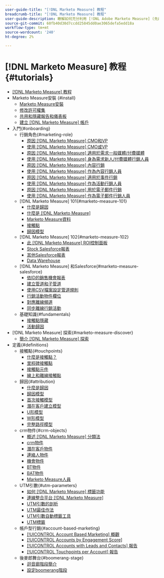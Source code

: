 ```yaml
---
user-guide-title: "[!DNL Marketo Measure] 教程"
breadcrumb-title: "[!DNL Marketo Measure] 教程"
user-guide-description: 瞭解如何充分利用 [!DNL Adobe Marketo Measure] (先前稱為 [!DNL Bizible]), the industry's leading B2B marketing attribution application. Watch tutorials on installation, onboarding, [!DNL Marketo Measure] 基礎和定義。
source-git-commit: 60fb40d30d7ccdd25845dd0ae3065defa5edd18a
workflow-type: tm+mt
source-wordcount: '240'
ht-degree: 2%

---
```



# [!DNL Marketo Measure] 教程 {#tutorials}

+ [[!DNL Marketo Measure] 教程](overview.md)
+ Marketo Measure安裝 {#install}
   + [Marketo Measure安裝](installing/install-production.md)
   + [修改許可權集](installing/modify-permission-sets-production.md)
   + [共用和隱藏報告和儀表板](installing/sharing-reports-production.md)
   + [建立 [!DNL Marketo Measure] 帳戶](installing/creating-marketo-measure-account-production.md)
+ 入門{#onboarding}
   + 行銷角色{#marketing-role}
      + [原因 [!DNL Marketo Measure] CMO和VP](onboarding/marketing-role/cmo-and-vp-why.md)
      + [使用 [!DNL Marketo Measure] CMO或VP](onboarding/marketing-role/cmo-and-vp-using.md)
      + [原因 [!DNL Marketo Measure] 適用於需求一般媒體/付費媒體](onboarding/marketing-role/demand-gen-why.md)
      + [使用 [!DNL Marketo Measure] 身為需求新人/付費媒體行銷人員](onboarding/marketing-role/demand-gen-using.md)
      + [原因 [!DNL Marketo Measure] 內容行銷](onboarding/marketing-role/content-marketing-why.md)
      + [使用 [!DNL Marketo Measure] 作為內容行銷人員](onboarding/marketing-role/content-marketing-using.md)
      + [原因 [!DNL Marketo Measure] 適用於事件行銷](onboarding/marketing-role/events-marketing-why.md)
      + [使用 [!DNL Marketo Measure] 作為活動行銷人員](onboarding/marketing-role/events-marketing-using.md)
      + [原因 [!DNL Marketo Measure] 用於電子郵件行銷](onboarding/marketing-role/email-marketing-why.md)
      + [使用 [!DNL Marketo Measure] 作為電子郵件行銷人員](onboarding/marketing-role/email-marketing-using.md)
   + [!DNL Marketo Measure] 101{#marketo-measure-101}
      + [什麼是歸因](onboarding/marketo-measure-101/what-is-attribution.md)
      + [什麼是 [!DNL Marketo Measure]](onboarding/marketo-measure-101/what-is-marketo-measure.md)
      + [Marketo Measure資料](onboarding/marketo-measure-101/marketo-measure-data.md)
      + [接觸點](onboarding/marketo-measure-101/touchpoints.md)
      + [歸因模型](onboarding/marketo-measure-101/attribution-models.md)
   + [!DNL Marketo Measure] 102{#marketo-measure-102}
      + [此 [!DNL Marketo Measure] ROI控制面板](onboarding/marketo-measure-102/roi-dashboards.md)
      + [Stock Salesforce報表](onboarding/marketo-measure-102/stock-salesforce-reports.md)
      + [其他Salesforce報表](onboarding/marketo-measure-102/addtional-salesforce-reports.md)
      + [Data Warehouse](onboarding/marketo-measure-102/data-warehouse.md)
   + [!DNL Marketo Measure] 和Salesforce{#marketo-measure-salesforce}
      + [依ID的銷售機會報表](onboarding/marketo-measure-salesforce/leads-by-id-report.md)
      + [建立管道和子管道](onboarding/marketo-measure-salesforce/creating-channels-subchannels.md)
      + [使用CSV檔案設定管道規則](onboarding/marketo-measure-salesforce/channel-rules-csv.md)
      + [行銷活動物件欄位](onboarding/marketo-measure-salesforce/campaign-object-fields.md)
      + [對應離線頻道](onboarding/marketo-measure-salesforce/mapping-offline-channels.md)
      + [同步離線行銷活動](onboarding/marketo-measure-salesforce/syncing-offline-campaigns.md)
   + 基礎知識{#fundamentals}
      + [接觸點隱藏](onboarding/marketo-measure-salesforce/touchpoint-suppression.md)
      + [活動歸因](onboarding/fundamentals/activities-attribution.md)
+ [!DNL Marketo Measure] 探索{#marketo-measure-discover}
   + [簡介 [!DNL Marketo Measure] 探索](marketo-measure-discover/introduction-to-marketo-measure-discover.md)
+ 定義{#definitions}
   + 接觸點{#touchpoints}
      + [什麼是接觸點？](definitions/touchpoints/what-is-a-touchpoint.md)
      + [里程碑接觸點](definitions/touchpoints/milestone-touchpoints.md)
      + [接觸點元件](definitions/touchpoints/touchpoint-components.md)
      + [線上和離線接觸點](definitions/touchpoints/online-offline-touchpoints.md)
   + 歸因{#attribution}
      + [什麼是歸因](definitions/attribution/what-is-attribution.md)
      + [歸因模型](definitions/attribution/attribution-models.md)
      + [首次接觸模型](definitions/attribution/first-touch-model.md)
      + [潛在客戶建立模型](definitions/attribution/lead-creation-model.md)
      + [U形模型](definitions/attribution/u-shaped-model.md)
      + [W形模型](definitions/attribution/w-shaped-model.md)
      + [完整路徑模型](definitions/attribution/full-path-model.md)
   + crm物件{#crm-objects}
      + [概述 [!DNL Marketo Measure] 分類法](definitions/crm-objects/taxonomy-overview.md)
      + [crm物件](definitions/crm-objects/crm-objects.md)
      + [潛在客戶物件](definitions/crm-objects/lead-object.md)
      + [連絡人物件](definitions/crm-objects/contact-object.md)
      + [機會物件](definitions/crm-objects/opportunity-object.md)
      + [BT物件](definitions/crm-objects/bt-object.md)
      + [BAT物件](definitions/crm-objects/bat-object.md)
      + [Marketo Measure人員](definitions/crm-objects/marketo-measure-person.md)
   + UTM引數{#utm-parameters}
      + [如何 [!DNL Marketo Measure] 標籤功能](definitions/utm-parameters/how-marketo-measure-tagging-works.md)
      + [連線整合平台 [!DNL Marketo Measure]](definitions/utm-parameters/connecting-integrated-platforms-with-marketo-measure.md)
      + [UTM引數的剖析](definitions/utm-parameters/anatomy-of-a-utm-parameter.md)
      + [UTM最佳作法](definitions/utm-parameters/utm-best-practices.md)
      + [UTM引數自動標籤工具](definitions/utm-parameters/utm-parameter-auto-tagging-tools.md)
      + [UTM標籤](definitions/utm-parameters/utm-tagging.md)
   + 帳戶型行銷{#account-based-marketing}
      + [[!UICONTROL Account Based Marketing] 概觀](definitions/account-based-marketing/abm-overview.md)
      + [[!UICONTROL Accounts by Engagement Score]](definitions/account-based-marketing/accounts-by-engagement-score.md)
      + [[!UICONTROL Accounts with Leads and Contacts] 報告](definitions/account-based-marketing/accounts-with-leads-and-contacts.md)
      + [[!UICONTROL Touchpoints per Account] 報告](definitions/account-based-marketing/touchpoints-per-account-report.md)
   + 後麥郎舞台{#boomerang-stage}
      + [迴音廊階段簡介](definitions/boomerang-stage/introduction-to-boomerang-stages.md)
      + [設定boomerang階段](definitions/boomerang-stage/setting-up-boomerang-stages.md)
